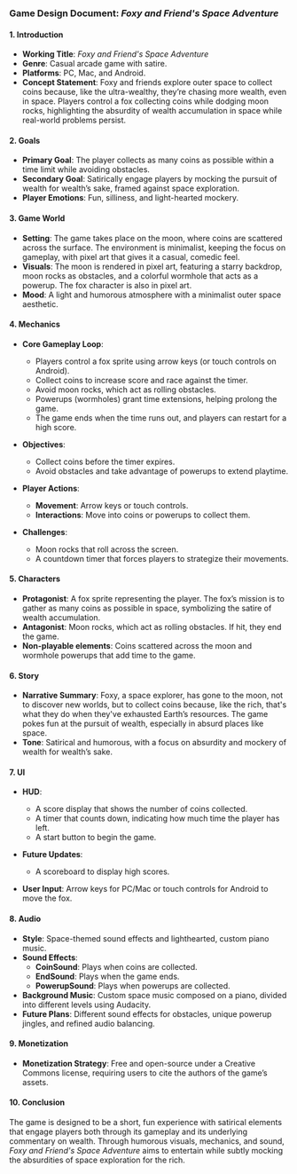 ### Game Design Document: *Foxy and Friend's Space Adventure*

#### 1. **Introduction**
- **Working Title**: *Foxy and Friend's Space Adventure*
- **Genre**: Casual arcade game with satire.
- **Platforms**: PC, Mac, and Android.
- **Concept Statement**: Foxy and friends explore outer space to collect coins because, like the ultra-wealthy, they’re chasing more wealth, even in space. Players control a fox collecting coins while dodging moon rocks, highlighting the absurdity of wealth accumulation in space while real-world problems persist.

#### 2. **Goals**
- **Primary Goal**: The player collects as many coins as possible within a time limit while avoiding obstacles.
- **Secondary Goal**: Satirically engage players by mocking the pursuit of wealth for wealth’s sake, framed against space exploration.
- **Player Emotions**: Fun, silliness, and light-hearted mockery.

#### 3. **Game World**
- **Setting**: The game takes place on the moon, where coins are scattered across the surface. The environment is minimalist, keeping the focus on gameplay, with pixel art that gives it a casual, comedic feel.
- **Visuals**: The moon is rendered in pixel art, featuring a starry backdrop, moon rocks as obstacles, and a colorful wormhole that acts as a powerup. The fox character is also in pixel art.
- **Mood**: A light and humorous atmosphere with a minimalist outer space aesthetic.

#### 4. **Mechanics**
- **Core Gameplay Loop**:
  - Players control a fox sprite using arrow keys (or touch controls on Android).
  - Collect coins to increase score and race against the timer.
  - Avoid moon rocks, which act as rolling obstacles.
  - Powerups (wormholes) grant time extensions, helping prolong the game.
  - The game ends when the time runs out, and players can restart for a high score.

- **Objectives**:
  - Collect coins before the timer expires.
  - Avoid obstacles and take advantage of powerups to extend playtime.
  
- **Player Actions**:
  - **Movement**: Arrow keys or touch controls.
  - **Interactions**: Move into coins or powerups to collect them.
  
- **Challenges**:
  - Moon rocks that roll across the screen.
  - A countdown timer that forces players to strategize their movements.

#### 5. **Characters**
- **Protagonist**: A fox sprite representing the player. The fox’s mission is to gather as many coins as possible in space, symbolizing the satire of wealth accumulation.
- **Antagonist**: Moon rocks, which act as rolling obstacles. If hit, they end the game.
- **Non-playable elements**: Coins scattered across the moon and wormhole powerups that add time to the game.

#### 6. **Story**
- **Narrative Summary**: Foxy, a space explorer, has gone to the moon, not to discover new worlds, but to collect coins because, like the rich, that's what they do when they've exhausted Earth’s resources. The game pokes fun at the pursuit of wealth, especially in absurd places like space.
- **Tone**: Satirical and humorous, with a focus on absurdity and mockery of wealth for wealth’s sake.

#### 7. **UI**
- **HUD**:
  - A score display that shows the number of coins collected.
  - A timer that counts down, indicating how much time the player has left.
  - A start button to begin the game.
- **Future Updates**:
  - A scoreboard to display high scores.
  
- **User Input**: Arrow keys for PC/Mac or touch controls for Android to move the fox.

#### 8. **Audio**
- **Style**: Space-themed sound effects and lighthearted, custom piano music.
- **Sound Effects**:
  - **CoinSound**: Plays when coins are collected.
  - **EndSound**: Plays when the game ends.
  - **PowerupSound**: Plays when powerups are collected.
- **Background Music**: Custom space music composed on a piano, divided into different levels using Audacity.
- **Future Plans**: Different sound effects for obstacles, unique powerup jingles, and refined audio balancing.

#### 9. **Monetization**
- **Monetization Strategy**: Free and open-source under a Creative Commons license, requiring users to cite the authors of the game’s assets.
  
#### 10. **Conclusion**
The game is designed to be a short, fun experience with satirical elements that engage players both through its gameplay and its underlying commentary on wealth. Through humorous visuals, mechanics, and sound, *Foxy and Friend's Space Adventure* aims to entertain while subtly mocking the absurdities of space exploration for the rich.